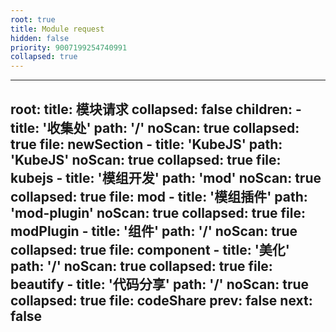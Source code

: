 ```yaml
---
root: true
title: Module request
hidden: false
priority: 9007199254740991
collapsed: true
---
```


---
root:
  title: 模块请求
  collapsed: false
  children:
      - title: '收集处'
        path: '/'
        noScan: true
        collapsed: true
        file: newSection
      - title: 'KubeJS'
        path: 'KubeJS'
        noScan: true
        collapsed: true
        file: kubejs
      - title: '模组开发'
        path: 'mod'
        noScan: true
        collapsed: true
        file: mod
      - title: '模组插件'
        path: 'mod-plugin'
        noScan: true
        collapsed: true
        file: modPlugin
      - title: '组件'
        path: '/'
        noScan: true
        collapsed: true
        file: component
      - title: '美化'
        path: '/'
        noScan: true
        collapsed: true
        file: beautify
      - title: '代码分享'
        path: '/'
        noScan: true
        collapsed: true
        file: codeShare
prev: false
next: false
---
